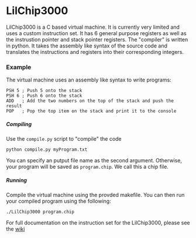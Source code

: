 # LilChip3000
LilChip3000 is a C based virtual machine. It is currently very limited and uses a custom instruction set. It has 6 general purpose registers as well as the instrustion pointer and stack pointer registers. The "compiler" is written in python. It takes the assembly like syntax of the source code and translates the instructions and registers into their corresponding integers.

### Example
The virtual machine uses an assembly like syntax to write programs:

    PSH 5 ; Push 5 onto the stack
    PSH 6 ; Push 6 onto the stack
    ADD   ; Add the two numbers on the top of the stack and push the result
    POP   ; Pop the top item on the stack and print it to the console

##### Compiling
Use the `compile.py` script to "compile" the code

    python compile.py myProgram.txt

You can specify an putput file name as the second argument. Otherwise, your program will be saved as `program.chip`. We call this a chip file.

##### Running
Compile the virtual machine using the provded makefile. You can then run your compiled program using the following:

    ./LilChip3000 program.chip

For full documentation on the instruction set for the LilChip3000, please see the [wiki](https://github.com/SlayterDev/LilChip3000/wiki)
